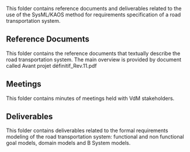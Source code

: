 This folder contains reference documents and deliverables related to the use of the SysML/KAOS method for requirements specification of a road transportation system.

  ## Reference Documents
  This folder contains the reference documents that textually describe the road transportation system. The main overview is provided by document called Avant projet définitif_Rev.11.pdf
  
  ## Meetings
  This folder contains minutes of meetings held with VdM stakeholders.
  
  ## Deliverables
  This folder contains deliverables related to the formal requirements modeling of the road transportation system: functional and non functional goal models, domain models and B System models.
